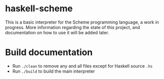 # haskell-scheme

This is a basic interpreter for the Scheme programming language, a work in progress. More information regarding the state of this project, 
and documentation on how to use it will be added later.

# Build documentation
- Run `./clean` to remove any and all files except for Haskell source `.hs`
- Run `./build` to build the main interpreter
